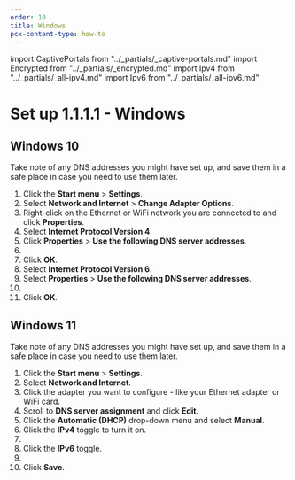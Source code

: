 ```yaml
---
order: 10
title: Windows
pcx-content-type: how-to
---
```


import CaptivePortals from "../_partials/_captive-portals.md"
import Encrypted from "../_partials/_encrypted.md"
import Ipv4 from "../_partials/_all-ipv4.md"
import Ipv6 from "../_partials/_all-ipv6.md"

# Set up 1.1.1.1 - Windows

## Windows 10

Take note of any DNS addresses you might have set up, and save them in a safe place in case you need to use them later.

1. Click the **Start menu** > **Settings**.
1. Select **Network and Internet** > **Change Adapter Options**.
1. Right-click on the Ethernet or WiFi network you are connected to and click **Properties**.
1. Select **Internet Protocol Version 4**.
1. Click **Properties** > **Use the following DNS server addresses**.
1. <Ipv4 />
1. Click **OK**.
1. Select **Internet Protocol Version 6**.
1. Select **Properties** > **Use the following DNS server addresses**.
1. <Ipv6 />
1. Click **OK**.

## Windows 11

Take note of any DNS addresses you might have set up, and save them in a safe place in case you need to use them later.

1. Click the **Start menu** > **Settings**.
1. Select **Network and Internet**.
1. Click the adapter you want to configure - like your Ethernet adapter or WiFi card.
1. Scroll to **DNS server assignment** and click **Edit**.
1. Click the **Automatic (DHCP)** drop-down menu and select **Manual**.
1. Click the **IPv4** toggle to turn it on.
1. <Ipv4 />
1. Click the **IPv6** toggle.
1. <Ipv6 />
1. Click **Save**.


<CaptivePortals/>

<Encrypted/>